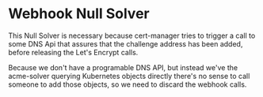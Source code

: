 # Webhook Null Solver

This Null Solver is necessary because cert-manager tries to trigger a call to some DNS Api that assures that the challenge address has been added, before releasing the Let's Encrypt calls.

Because we don't have a programable DNS API, but instead we've the acme-solver querying Kubernetes objects directly there's no sense to call someone to add those objects, so we need to discard the webhook calls.


